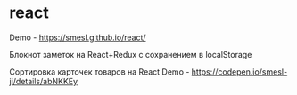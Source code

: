 # react
Demo - https://smesl.github.io/react/

Блокнот заметок на React+Redux с сохранением в localStorage








Сортировка карточек товаров на React Demo - https://codepen.io/smesl-ji/details/abNKKEy

 
